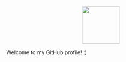 


 <div id="header" align="center">
  <img src="https://media2.giphy.com/media/XD9o33QG9BoMis7iM4/giphy.gif?cid=ecf05e473fwmyjyhfye8ak9digklalxd5al9q1h8hzdiyme3&rid=giphy.gif&ct=g" width="100"/>
</div>


Welcome to my GitHub profile! :)
